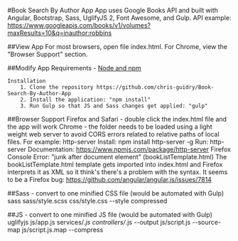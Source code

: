 #Book Search By Author App
App uses Google Books API and built with Angular, Bootstrap, Sass, UglifyJS 2, Font Awesome, and Gulp.
API example: https://www.googleapis.com/books/v1/volumes?maxResults=10&q=inauthor:robbins

##View App
    For most browsers, open file index.html. For Chrome, view the "Browser Support" section.

##Modify App
    Requirements
        - [Node and npm](http://nodejs.org)


    Installation
        1. Clone the repository https://github.com/chris-guidry/Book-Search-By-Author-App
        2. Install the application: "npm install"
        3. Run Gulp so that JS and Sass changes get applied: "gulp"

##Browser Support
    Firefox and Safari - double click the index.html file and the app will work
    Chrome - the folder needs to be loaded using a light weight web server to avoid CORS errors related to relative paths of local files. For example:
        http-server
        Install: npm install http-server -g
        Run: http-server
        Documentation: https://www.npmjs.com/package/http-server
    Firefox Console Error: "junk after document element" (bookListTemplate.html)
        The bookListTemplate.html template gets imported into index.html and Firefox interprets it as XML so it think's there's a problem with the syntax. It seems to be a Firefox bug: https://github.com/angular/angular.js/issues/7814

##Sass - convert to one minified CSS file (would be automated with Gulp)
    sass sass/style.scss css/style.css  --style compressed

##JS - convert to one minified JS file (would be automated with Gulp)
    uglifyjs js/app.js services/*.js controllers/*.js --output js/script.js --source-map js/script.js.map --compress

